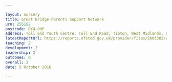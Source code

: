 ```yaml
---

layout: nursery
title: Great Bridge Parents Support Network
urn: 255162
postcode: DY4 0HP
address: Toll End Youth Centre, Toll End Road, Tipton, West Midlands, DY4 0HP
latestReportUrl: https://reports.ofsted.gov.uk/provider/files/2603382/urn/255162.pdf
teaching: 2
development: 2
leadership: 2
outcomes: 0
overall: 2
date: 5 October 2016

---
```

